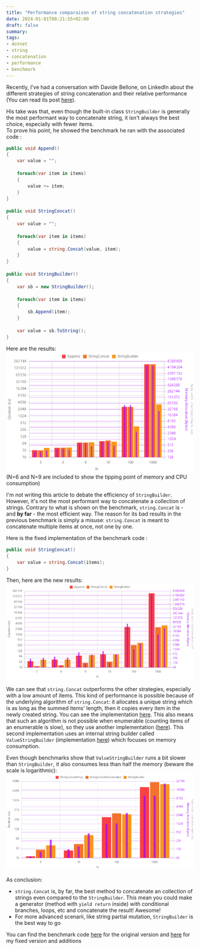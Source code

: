 ```yaml
---
title: "Performance comparaison of string concatenation strategies"
date: 2024-01-01T08:21:55+02:00
draft: false
summary: 
tags: 
- dotnet
- string
- concatenation
- performance
- benchmark
---
```


Recently, I've had a conversation with Davide Bellone, on LinkedIn about the different strategies of string concatenation and their relative performance (You can read its post [here](https://www.linkedin.com/posts/bellonedavide_csharp-dotnet-activity-7147651609035001856-KsnO?utm_source=share&utm_medium=member_desktop)).

His take was that, even though the built-in class `StringBuilder` is generally the most performant way to concatenate string, it isn't always the best choice, especially with fewer items.  
To prove his point, he showed the benchmark he ran with the associated code :

```csharp
public void Append()
{
    var value = "";

    foreach(var item in items)
    {
        value += item;
    }
}

public void StringConcat()
{
    var value = "";

    foreach(var item in items)
    {
        value = string.Concat(value, item);
    }
}

public void StringBuilder()
{
    var sb = new StringBuilder();

    foreach(var item in items)
    {
        sb.Append(item);
    }

    var value = sb.ToString();
}
```
Here are the results:
![Graph of the benchmark](graph-1.png)
(N=6 and N=9 are included to show the tipping point of memory and CPU consumption)

I'm not writing this article to debate the efficiency of `StringBuilder`. However, it's not the most performant way to concatenate a collection of strings. Contrary to what is shown on the benchmark, `string.Concat` is - and **by far** - the most efficient way. The reason for its bad results in the previous benchmark is simply a misuse: `string.Concat` is meant to concatenate multiple items at once, not one by one.

Here is the fixed implementation of the benchmark code :
```csharp
public void StringConcat()
{
    var value = string.Concat(items);
}

```
Then, here are the new results:
![Graph of the fixed benchmark](graph-2.png)

We can see that `string.Concat` outperforms the other strategies, especially with a low amount of items. This kind of performance is possible because of the underlying algorithm of `string.Concat`: it allocates a unique string which is as long as the summed items' length, then it copies every item in the newly created string.
You can see the implementation [here](https://source.dot.net/#System.Private.CoreLib/src/libraries/System.Private.CoreLib/src/System/String.Manipulation.cs,75e4bdc056f3daf0). This also means that such an algorithm is not possible when enumerable (counting items of an enumerable is slow), so they use another implementation ([here](https://source.dot.net/#System.Private.CoreLib/src/libraries/System.Private.CoreLib/src/System/String.Manipulation.cs,206408f6325aea24)). This second implementation uses an internal string builder called `ValueStringBuilder` (implementation [here](https://source.dot.net/#System.Text.RegularExpressions/src/libraries/Common/src/System/Text/ValueStringBuilder.cs,157e1a7ce4de87da)) which focuses on memory consumption.

Even though benchmarks show that `ValueStringBuilder` runs a bit slower than `StringBuilder`, it also consumes less than half the memory (beware the scale is logarithmic):
![Graph of string builder comparaison](graph-3.png)

As conclusion:
- `string.Concat` is, by far, the best method to concatenate an collection of strings even compared to the `StringBuilder`. This mean you could make a generator (method with `yield return` inside) with conditional branches, loops, etc and concatenate the result! Awesome!
- For more advanced scenarii, like string partial mutation, `StringBuilder` is the best way to go


You can find the benchmark code [here](https://github.com/rchoffardet/dotnet-benchmarks/blob/main/Rchoffardet.Benchmarks/StringConcatenation/DavideBenchmark.cs) for the original version and [here](https://github.com/rchoffardet/dotnet-benchmarks/blob/main/Rchoffardet.Benchmarks/StringConcatenation/FixedDavideBenchmark.cs) for my fixed version and additions